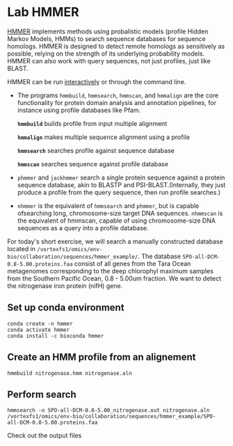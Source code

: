 # Lab HMMER

[HMMER](http://hmmer.org/) implements methods using probalistic models (profile Hidden Markov Models, HMMs) to search sequence databases for sequence homologs. HMMER is designed to detect remote homologs as sensitively as possible, relying on the strength of its underlying probability models. HMMER can also work with query sequences, not just profiles, just like BLAST.

HMMER can be run [interactively](https://www.ebi.ac.uk/Tools/hmmer/) or through the command line.

- The programs `hmmbuild`, `hmmsearch`, `hmmscan`, and `hmmalign` are the core functionality for protein domain analysis and annotation pipelines, for instance using profile databases like Pfam.

  **`hmmbuild`** builds profile from input multiple alignment

  **`hmmalign`** makes multiple sequence alignment using a profile
  
  **`hmmsearch`** searches profile against sequence database
  
  **`hmmscan`** searches sequence against profile database

- `phmmer` and `jackhmmer` search a single protein sequence against a protein sequence database, akin to BLASTP and PSI-BLAST.(Internally, they just produce a profile from the query sequence, then
run profile searches.)

- `nhmmer` is the equivalent of `hmmsearch` and `phmmer`, but is capable ofsearching long, chromosome-size target DNA sequences. `nhmmscan` is the equivalent of hmmscan, capable of using chromosome-size DNA
sequences as a query into a profile database.

For today's short exercise, we will search a manually constructed database located in `/vortexfs1/omics/env-bio/collaboration/sequences/hmmer_example/`. The database `SPO-all-DCM-0.8-5.00.proteins.faa` consist of all genes from the Tara Ocean metagenomes corresponding to the deep chlorophyl maximum samples from the Southern Pacific Ocean, 0.8 - 5.00um fraction. We want to detect the nitrogenase iron protein (nifH) gene.


## Set up conda environment
```
conda create -n hmmer
conda activate hmmer
conda install -c bioconda hmmer
```

## Create an HMM profile from an alignement
```
hmmbuild nitrogenase.hmm nitrogenase.aln
```

## Perform search 
```
hmmsearch -o SPO-all-DCM-0.8-5.00_nitrogenase.out nitrogenase.aln /vortexfs1/omics/env-bio/collaboration/sequences/hmmer_example/SPO-all-DCM-0.8-5.00.proteins.faa
```

Check out the output files



